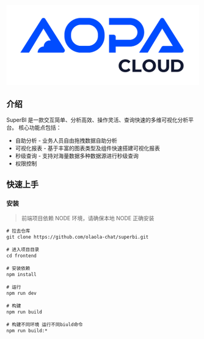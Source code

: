 ![](/doc/img/logo0.png)

## 介绍

SuperBI 是一款交互简单、分析高效、操作灵活、查询快速的多维可视化分析平台。
核心功能点包括：

- 自助分析 - 业务人员自由拖拽数据自助分析
- 可视化报表 - 基于丰富的图表类型及组件快速搭建可视化报表
- 秒级查询 - 支持对海量数据多种数据源进行秒级查询
- 权限控制

## 快速上手

### 安装

> 前端项目依赖 NODE 环境，请确保本地 NODE 正确安装

```shell
# 拉去仓库
git clone https://github.com/olaola-chat/superbi.git

# 进入项目目录
cd frontend

# 安装依赖
npm install

# 运行
npm run dev

# 构建
npm run build

# 构建不同环境 运行不同biuld命令
npm run build:*
```
